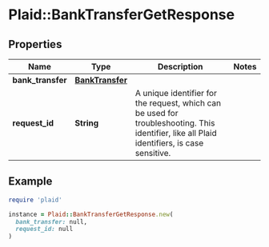 # Plaid::BankTransferGetResponse

## Properties

| Name | Type | Description | Notes |
| ---- | ---- | ----------- | ----- |
| **bank_transfer** | [**BankTransfer**](BankTransfer.md) |  |  |
| **request_id** | **String** | A unique identifier for the request, which can be used for troubleshooting. This identifier, like all Plaid identifiers, is case sensitive. |  |

## Example

```ruby
require 'plaid'

instance = Plaid::BankTransferGetResponse.new(
  bank_transfer: null,
  request_id: null
)
```

